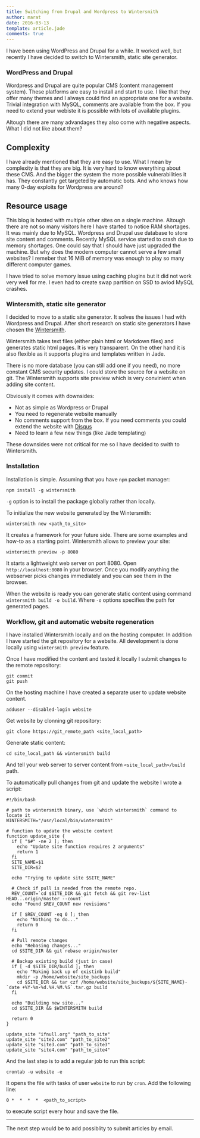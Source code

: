 ```yaml
---
title: Switching from Drupal and Wordpress to Wintersmith
author: marat
date: 2016-03-13
template: article.jade
comments: true
---
```


I have been using WordPress and Drupal for a while. It worked well, but recently I have decided to switch to
Wintersmith, static site generator.

<span class="more"></span>

### WordPress and Drupal

Wordpress and Drupal are quite popular CMS (content management system). These platforms are easy to install and start to use.
I like that they offer many themes and I always could find an appropriate one for a website. Trivial integration with MySQL,
comments are available from the box. If you need to extend your webiste it is possible with lots of available plugins.

Altough there are many advandages they also come with negative aspects. What I did not like about them?

## Complexity
I have already mentioned that they are easy to use. What I mean by complexity is that they are big. It is very hard
to know everything about these CMS. And the bigger the system the more possible vulnerabilities it has. They constantly
get targeted by automatic bots. And who knows how many 0-day exploits for Wordpress are around?

## Resource usage
This blog is hosted with multiple other sites on a single machine.  Altough there are not so many visitors here I have started
to notice RAM shortages. It was mainly due to MySQL. Wordpress and Drupal use database to store site content and comments.
Recently MySQL service started to crash due to memory shortages. One could say that I should have just upgraded the machine.
But why does the modern computer cannot serve a few small websites? I remeber that 16 MiB of memory was enough to play
so many different computer games.

I have tried to solve memory issue using caching plugins but it did not work very well for me.
I even had to create swap partition on SSD to aviod MySQL crashes.

### Wintersmith, static site generator
I decided to move to a static site generator. It solves the issues I had with Wordpress and Drupal. After short research on
static site generators I have chosen the [Wintersmith](http://wintersmith.io/). 

Wintersmith takes text files (either plain html or Markdown files) and generates static html pages. 
It is very transparent. On the other hand it is also flexible as it supports plugins and templates written in Jade.

There is no more database (you can still add one if you need), no more constant CMS security updates.
I could store the source for a website on git. The Wintersmith supports site preview which is very convinient when
adding site content.

Obviously it comes with downsides:
* Not as simple as Wordpress or Drupal
* You need to regenerate website manually
* No comments support from the box. If you need comments you could extend the website with [Disqus](https://disqus.com/)
* Need to learn a few new things (like Jade templating)

These downsides were not critical for me so I have decided to swith to Wintersmith.

### Installation
Installation is simple. Assuming that you have `npm` packet manager:
``` shell
npm install -g wintersmith
```
`-g` option is to install the package globally rather than locally.

To initialize the new website generated by the Wintersmith:
``` shell
wintersmith new <path_to_site>
```

It creates a framework for your future side. There are some examples and how-to as a starting point.
Wintersmith allows to preview your site:
```
wintersmith preview -p 8080
```
It starts a lightweight web server on port 8080. Open `http://localhost:8080` in your browser.
Once you modify anything the webserver picks changes immediately and you can see them in the browser.

When the website is ready you can generate static content using command `wintersmith build -o build`.
Where `-o` options specifies the path for generated pages. 


### Workflow, git and automatic website regeneration
I have installed Wintersmith locally and on the hosting computer. In addition I have started the git repository
for a website. All development is done locally using `wintersmith preview` feature.

Once I have modified the content and tested it locally I submit changes to the remote repository:
``` shell
git commit
git push

```
On the hosting machine I have created a separate user to update website content.
``` shell
adduser --disabled-login website
```

Get website by clonning git repository:
``` shell
git clone https://git_remote_path <site_local_path>
```

Generate static content:
``` 
cd site_local_path && wintersmith build
```

And tell your web server to server content from `<site_local_path>/build` path.

To automatically pull changes from git and update the website I wrote a script:
``` shell
#!/bin/bash

# path to wintersmith binary, use `which wintersmith` command to locate it
WINTERSMITH="/usr/local/bin/wintersmith"

# function to update the website content
function update_site {
  if [ "$#" -ne 2 ]; then
    echo "Update site function requires 2 arguments"
    return 1
  fi
  SITE_NAME=$1
  SITE_DIR=$2

  echo "Trying to update site $SITE_NAME"

  # Check if pull is needed from the remote repo.
  REV_COUNT=`cd $SITE_DIR && git fetch && git rev-list HEAD...origin/master --count`
  echo "Found $REV_COUNT new revisions"

  if [ $REV_COUNT -eq 0 ]; then
    echo "Nothing to do..."
    return 0
  fi

  # Pull remote changes
  echo "Rebasing changes..."
  cd $SITE_DIR && git rebase origin/master

  # Backup existing build (just in case)
  if [ -d $SITE_DIR/build ]; then
    echo "Making back up of existinb build"
    mkdir -p /home/website/site_backups
    cd $SITE_DIR && tar czf /home/website/site_backups/${SITE_NAME}-`date +%Y-%m-%d.%H.%M.%S`.tar.gz build
  fi

  echo "Building new site..."
  cd $SITE_DIR && $WINTERSMITH build

  return 0
}

update_site "ifnull.org" "path_to_site"
update_site "site2.com" "path_to_site2"
update_site "site3.com" "path_to_site3"
update_site "site4.com" "path_to_site4"
```

And the last step is to add a regular job to run this script:
``` shell
crontab -u website -e
```

It opens the file with tasks of user `website` to run by `cron`. Add the following line:
``` shell
0 *  *  *  *  <path_to_script>
```
to execute script every hour and save the file.

-----

The next step would be to add possiblity to submit articles by email.

